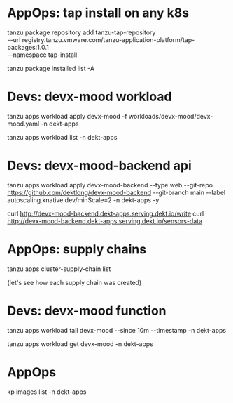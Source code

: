 
# AppOps: tap install on any k8s

tanzu package repository add tanzu-tap-repository \
  --url registry.tanzu.vmware.com/tanzu-application-platform/tap-packages:1.0.1 \
  --namespace tap-install

tanzu package installed list -A


# Devs: devx-mood workload
tanzu apps workload apply devx-mood -f workloads/devx-mood/devx-mood.yaml -n dekt-apps

tanzu apps workload list -n dekt-apps

# Devs: devx-mood-backend api

tanzu apps workload apply devx-mood-backend --type web --git-repo https://github.com/dektlong/devx-mood-backend --git-branch main --label autoscaling.knative.dev/minScale=2 -n dekt-apps -y

curl http://devx-mood-backend.dekt-apps.serving.dekt.io/write 
curl http://devx-mood-backend.dekt-apps.serving.dekt.io/sensors-data

# AppOps: supply chains

tanzu apps cluster-supply-chain list

(let's see how each supply chain was created)

# Devs: devx-mood function
tanzu apps workload tail devx-mood --since 10m --timestamp  -n dekt-apps

tanzu apps workload get devx-mood -n dekt-apps

# AppOps
kp images list -n dekt-apps
